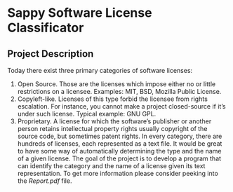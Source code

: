 # Sappy Software License Classificator
## Project Description
Today there exist three primary categories of software licenses:
1. Open Source. Those are the licenses which impose either no or little restrictions on a licensee. Examples: MIT, BSD, Mozilla Public License.
2. Copyleft-like. Licenses of this type forbid the licensee from rights escalation. For instance, you cannot make a project closed-source if it’s under such license. Typical example: GNU GPL.
3. Proprietary. A license for which the software’s publisher or another person retains intellectual property rights usually copyright of the source code, but sometimes patent rights.
In every category, there are hundreds of licenses, each represented as a text file. It would be great to have some way of automatically determining the type and the name of a given license.
The goal of the project is to develop a program that can identify the category and the name of a license given its text representation. 
To get more information please consider peeking into the *Report.pdf* file.
